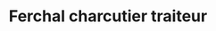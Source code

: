 ---
title: "Ferchal charcutier traiteur"
url: /saint-brieuc/ferchal-charcutier-traiteur/
shop: boucherie
---